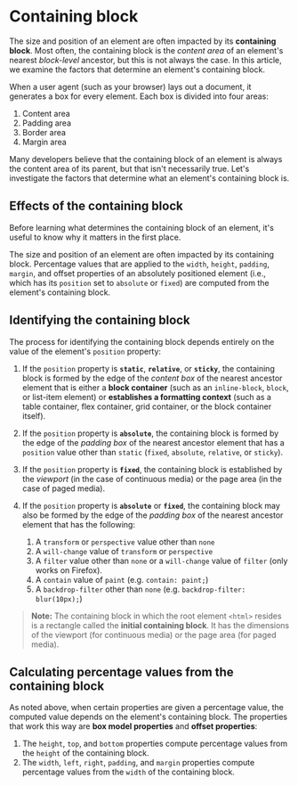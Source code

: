 # Containing block

The size and position of an element are often impacted by its **containing block**. Most often, the containing block is the _content area_ of an element's nearest _block-level_ ancestor, but this is not always the case. In this article, we examine the factors that determine an element's containing block.

When a user agent (such as your browser) lays out a document, it generates a box for every element. Each box is divided into four areas:

1. Content area
2. Padding area
3. Border area
4. Margin area

Many developers believe that the containing block of an element is always the content area of its parent, but that isn't necessarily true. Let's investigate the factors that determine what an element's containing block is.

## Effects of the containing block

Before learning what determines the containing block of an element, it's useful to know why it matters in the first place.

The size and position of an element are often impacted by its containing block. Percentage values that are applied to the `width`, `height`, `padding`, `margin`, and offset properties of an absolutely positioned element (i.e., which has its `position` set to `absolute` or `fixed`) are computed from the element's containing block.

## Identifying the containing block

The process for identifying the containing block depends entirely on the value of the element's `position` property:

1. If the `position` property is **`static`**, **`relative`**, or **`sticky`**, the containing block is formed by the edge of the _content box_ of the nearest ancestor element that is either a **block container** (such as an `inline-block`, `block`, or list-item element) or **establishes a formatting context** (such as a table container, flex container, grid container, or the block container itself).
2. If the `position` property is **`absolute`**, the containing block is formed by the edge of the _padding box_ of the nearest ancestor element that has a `position` value other than `static` (`fixed`, `absolute`, `relative`, or `sticky`).
3. If the `position` property is **`fixed`**, the containing block is established by the _viewport_ (in the case of continuous media) or the page area (in the case of paged media).
4. If the `position` property is **`absolute`** or **`fixed`**, the containing block may also be formed by the edge of the _padding box_ of the nearest ancestor element that has the following:

   1. A `transform` or `perspective` value other than `none`
   2. A `will-change` value of `transform` or `perspective`
   3. A `filter` value other than `none` or a `will-change` value of `filter` (only works on Firefox).
   4. A `contain` value of `paint` (e.g. `contain: paint;`)
   5. A `backdrop-filter` other than `none` (e.g. `backdrop-filter: blur(10px);`)

> **Note:** The containing block in which the root element `<html>` resides is a rectangle called the **initial containing block**. It has the dimensions of the viewport (for continuous media) or the page area (for paged media).

## Calculating percentage values from the containing block

As noted above, when certain properties are given a percentage value, the computed value depends on the element's containing block. The properties that work this way are **box model properties** and **offset properties**:

1. The `height`, `top`, and `bottom` properties compute percentage values from the `height` of the containing block.
2. The `width`, `left`, `right`, `padding`, and `margin` properties compute percentage values from the `width` of the containing block.
